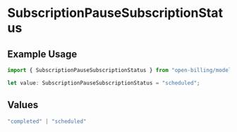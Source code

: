 # SubscriptionPauseSubscriptionStatus

## Example Usage

```typescript
import { SubscriptionPauseSubscriptionStatus } from "open-billing/models/operations";

let value: SubscriptionPauseSubscriptionStatus = "scheduled";
```

## Values

```typescript
"completed" | "scheduled"
```